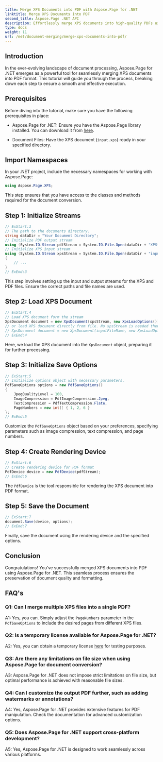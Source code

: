 ```yaml
---
title: Merge XPS Documents into PDF with Aspose.Page for .NET
linktitle: Merge XPS Documents into PDF
second_title: Aspose.Page .NET API
description: Effortlessly merge XPS documents into high-quality PDFs using Aspose.Page for .NET. Follow our step-by-step guide for a smooth document conversion experience.
type: docs
weight: 11
url: /net/document-merging/merge-xps-documents-into-pdf/
---
```

## Introduction

In the ever-evolving landscape of document processing, Aspose.Page for .NET emerges as a powerful tool for seamlessly merging XPS documents into PDF format. This tutorial will guide you through the process, breaking down each step to ensure a smooth and effective execution.

## Prerequisites

Before diving into the tutorial, make sure you have the following prerequisites in place:

- Aspose.Page for .NET: Ensure you have the Aspose.Page library installed. You can download it from [here](https://releases.aspose.com/page/net/).

- Document Files: Have the XPS document (`input.xps`) ready in your specified directory.

## Import Namespaces

In your .NET project, include the necessary namespaces for working with Aspose.Page:

```csharp
using Aspose.Page.XPS;
```

This step ensures that you have access to the classes and methods required for the document conversion.

## Step 1: Initialize Streams

```csharp
// ExStart:3
// The path to the documents directory.
string dataDir = "Your Document Directory";
// Initialize PDF output stream
using (System.IO.Stream pdfStream = System.IO.File.Open(dataDir + "XPStoPDF_out.pdf", System.IO.FileMode.OpenOrCreate, System.IO.FileAccess.Write))
// Initialize XPS input stream
using (System.IO.Stream xpsStream = System.IO.File.Open(dataDir + "input.xps", System.IO.FileMode.Open))
{
    // ...
}
// ExEnd:3
```

This step involves setting up the input and output streams for the XPS and PDF files. Ensure the correct paths and file names are used.

## Step 2: Load XPS Document

```csharp
// ExStart:4
// Load XPS document form the stream
XpsDocument document = new XpsDocument(xpsStream, new XpsLoadOptions());
// or load XPS document directly from file. No xpsStream is needed then.
// XpsDocument document = new XpsDocument(inputFileName, new XpsLoadOptions());
// ExEnd:4
```

Here, we load the XPS document into the `XpsDocument` object, preparing it for further processing.

## Step 3: Initialize Save Options

```csharp
// ExStart:5
// Initialize options object with necessary parameters.
PdfSaveOptions options = new PdfSaveOptions()
{
    JpegQualityLevel = 100,
    ImageCompression = PdfImageCompression.Jpeg,
    TextCompression = PdfTextCompression.Flate,
    PageNumbers = new int[] { 1, 2, 6 }
};
// ExEnd:5
```

Customize the `PdfSaveOptions` object based on your preferences, specifying parameters such as image compression, text compression, and page numbers.

## Step 4: Create Rendering Device

```csharp
// ExStart:6
// Create rendering device for PDF format
PdfDevice device = new PdfDevice(pdfStream);
// ExEnd:6
```

The `PdfDevice` is the tool responsible for rendering the XPS document into PDF format.

## Step 5: Save the Document

```csharp
// ExStart:7
document.Save(device, options);
// ExEnd:7
```

Finally, save the document using the rendering device and the specified options.

## Conclusion

Congratulations! You've successfully merged XPS documents into PDF using Aspose.Page for .NET. This seamless process ensures the preservation of document quality and formatting.

## FAQ's

### Q1: Can I merge multiple XPS files into a single PDF?

A1: Yes, you can. Simply adjust the `PageNumbers` parameter in the `PdfSaveOptions` to include the desired pages from different XPS files.

### Q2: Is a temporary license available for Aspose.Page for .NET?

A2: Yes, you can obtain a temporary license [here](https://purchase.aspose.com/temporary-license/) for testing purposes.

### Q3: Are there any limitations on file size when using Aspose.Page for document conversion?

A3: Aspose.Page for .NET does not impose strict limitations on file size, but optimal performance is achieved with reasonable file sizes.

### Q4: Can I customize the output PDF further, such as adding watermarks or annotations?

A4: Yes, Aspose.Page for .NET provides extensive features for PDF manipulation. Check the documentation for advanced customization options.

### Q5: Does Aspose.Page for .NET support cross-platform development?

A5: Yes, Aspose.Page for .NET is designed to work seamlessly across various platforms.
